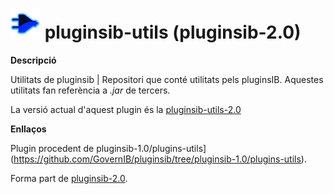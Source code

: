 # ![Logo](https://github.com/GovernIB/maven/raw/binaris/pluginsib/projectinfo_Attachments/icon.jpg) pluginsib-utils  (pluginsib-2.0)

**Descripció**


 Utilitats de pluginsib | Repositori que conté utilitats pels pluginsIB. Aquestes utilitats fan referència a _.jar_ de tercers.

La versió actual d'aquest plugin és la [pluginsib-utils-2.0](https://github.com/GovernIB/pluginsib-utils/tree/pluginsib-utils-2.0)

**Enllaços**


Plugin procedent de pluginsib-1.0/plugins-utils](https://github.com/GovernIB/pluginsib/tree/pluginsib-1.0/plugins-utils).  

Forma part de [pluginsib-2.0](https://github.com/GovernIB/pluginsib/tree/pluginsib-2.0).
